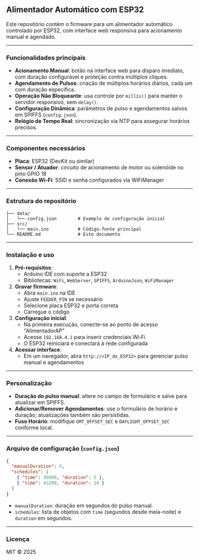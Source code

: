 ## Alimentador Automático com ESP32

Este repositório contém o firmware para um alimentador automático controlado por ESP32, com interface web responsiva para acionamento manual e agendado.

---

### Funcionalidades principais

- **Acionamento Manual**: botão na interface web para disparo imediato, com duração configurável e proteção contra múltiplos cliques.
- **Agendamento de Pulsos**: criação de múltiplos horários diários, cada um com duração específica.
- **Operação Não Bloqueante**: usa controle por `millis()` para manter o servidor responsivo, sem `delay()`.
- **Configuração Dinâmica**: parâmetros de pulso e agendamentos salvos em SPIFFS (`config.json`).
- **Relógio de Tempo Real**: sincronização via NTP para assegurar horários precisos.

---

### Componentes necessários

- **Placa**: ESP32 (DevKit ou similar)
- **Sensor / Atuador**: circuito de acionamento de motor ou solenóide no pino GPIO 18
- **Conexão Wi‑Fi**: SSID e senha configurados via WiFiManager

---

### Estrutura do repositório

```text
├── data/
│   └── config.json        # Exemplo de configuração inicial
├── src/
│   └── main.ino           # Código-fonte principal
└── README.md              # Este documento
```

---

### Instalação e uso

1. **Pré-requisitos**:
   - Arduino IDE com suporte a ESP32
   - Bibliotecas: `WiFi`, `WebServer`, `SPIFFS`, `ArduinoJson`, `WiFiManager`
2. **Gravar firmware**:
   - Abra `main.ino` na IDE
   - Ajuste `FEEDER_PIN` se necessário
   - Selecione placa ESP32 e porta correta
   - Carregue o código
3. **Configuração inicial**:
   - Na primeira execução, conecte-se ao ponto de acesso "AlimentadorAP"
   - Acesse `192.168.4.1` para inserir credenciais Wi‑Fi
   - O ESP32 reiniciará e conectará à rede configurada
4. **Acessar interface**:
   - Em um navegador, abra `http://<IP_do_ESP32>` para gerenciar pulso manual e agendamentos

---

### Personalização

- **Duração do pulso manual**: altere no campo de formulário e salve para atualizar em SPIFFS.
- **Adicionar/Remover Agendamentos**: use o formulário de horário e duração; atualizações também são persistidas.
- **Fuso Horário**: modifique `GMT_OFFSET_SEC` e `DAYLIGHT_OFFSET_SEC` conforme local.

---

### Arquivo de configuração (`config.json`)

```json
{
  "manualDuration": 5,
  "schedules": [
    { "time": 36000, "duration": 5 },   
    { "time": 43200, "duration": 10 }
  ]
}
```
- `manualDuration`: duração em segundos do pulso manual.
- `schedules`: lista de objetos com `time` (segundos desde meia-noite) e `duration` em segundos.

---

### Licença

MIT © 2025

